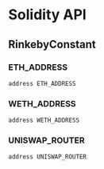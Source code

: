# Solidity API

## RinkebyConstant

### ETH_ADDRESS

```solidity
address ETH_ADDRESS
```

### WETH_ADDRESS

```solidity
address WETH_ADDRESS
```

### UNISWAP_ROUTER

```solidity
address UNISWAP_ROUTER
```

